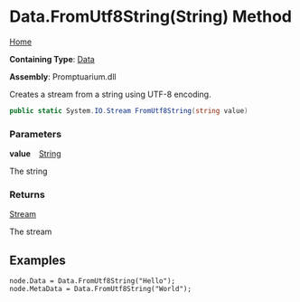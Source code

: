 # Data\.FromUtf8String\(String\) Method

[Home](../../../README.md)

**Containing Type**: [Data](../README.md)

**Assembly**: Promptuarium\.dll

  
Creates a stream from a string using UTF\-8 encoding\.

```csharp
public static System.IO.Stream FromUtf8String(string value)
```

### Parameters

**value** &ensp; [String](https://docs.microsoft.com/en-us/dotnet/api/system.string)

The string

### Returns

[Stream](https://docs.microsoft.com/en-us/dotnet/api/system.io.stream)

The stream

## Examples

```
node.Data = Data.FromUtf8String("Hello");
node.MetaData = Data.FromUtf8String("World");
```

